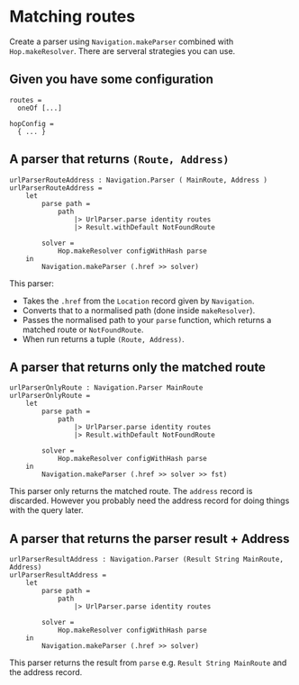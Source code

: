 # Matching routes

Create a parser using `Navigation.makeParser` combined with `Hop.makeResolver`.
There are serveral strategies you can use.

## Given you have some configuration

```
routes =
  oneOf [...]

hopConfig = 
  { ... }
```

## A parser that returns `(Route, Address)`

```
urlParserRouteAddress : Navigation.Parser ( MainRoute, Address )
urlParserRouteAddress =
    let
        parse path =
            path
                |> UrlParser.parse identity routes
                |> Result.withDefault NotFoundRoute

        solver =
            Hop.makeResolver configWithHash parse
    in
        Navigation.makeParser (.href >> solver)
```

This parser:

- Takes the `.href` from the `Location` record given by `Navigation`.
- Converts that to a normalised path (done inside `makeResolver`).
- Passes the normalised path to your `parse` function, which returns a matched route or `NotFoundRoute`.
- When run returns a tuple `(Route, Address)`.

## A parser that returns only the matched route

```
urlParserOnlyRoute : Navigation.Parser MainRoute
urlParserOnlyRoute =
    let
        parse path =
            path
                |> UrlParser.parse identity routes
                |> Result.withDefault NotFoundRoute

        solver =
            Hop.makeResolver configWithHash parse
    in
        Navigation.makeParser (.href >> solver >> fst)
```

This parser only returns the matched route. The `address` record is discarded. 
However you probably need the address record for doing things with the query later.

## A parser that returns the parser result + Address

```
urlParserResultAddress : Navigation.Parser (Result String MainRoute, Address)
urlParserResultAddress =
    let
        parse path =
            path
                |> UrlParser.parse identity routes

        solver =
            Hop.makeResolver configWithHash parse
    in
        Navigation.makeParser (.href >> solver)
```

This parser returns the result from `parse` e.g. `Result String MainRoute` and the address record.
